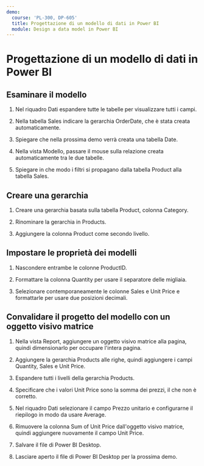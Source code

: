 ```yaml
---
demo:
  course: 'PL-300, DP-605'
  title: Progettazione di un modello di dati in Power BI
  module: Design a data model in Power BI
---
```

# Progettazione di un modello di dati in Power BI

## Esaminare il modello

1. Nel riquadro Dati espandere tutte le tabelle per visualizzare tutti i campi.

1. Nella tabella Sales indicare la gerarchia OrderDate, che è stata creata automaticamente.

1. Spiegare che nella prossima demo verrà creata una tabella Date.

1. Nella vista Modello, passare il mouse sulla relazione creata automaticamente tra le due tabelle.

1. Spiegare in che modo i filtri si propagano dalla tabella Product alla tabella Sales.

## Creare una gerarchia

1. Creare una gerarchia basata sulla tabella Product, colonna Category.

1. Rinominare la gerarchia in Products.

1. Aggiungere la colonna Product come secondo livello.

## Impostare le proprietà dei modelli

1. Nascondere entrambe le colonne ProductID.

1. Formattare la colonna Quantity per usare il separatore delle migliaia.

1. Selezionare contemporaneamente le colonne Sales e Unit Price e formattarle per usare due posizioni decimali.

## Convalidare il progetto del modello con un oggetto visivo matrice

1. Nella vista Report, aggiungere un oggetto visivo matrice alla pagina, quindi dimensionarlo per occupare l'intera pagina.

1. Aggiungere la gerarchia Products alle righe, quindi aggiungere i campi Quantity, Sales e Unit Price.

1. Espandere tutti i livelli della gerarchia Products.

1. Specificare che i valori Unit Price sono la somma dei prezzi, il che non è corretto.

1. Nel riquadro Dati selezionare il campo Prezzo unitario e configurarne il riepilogo in modo da usare Average.

1. Rimuovere la colonna Sum of Unit Price dall'oggetto visivo matrice, quindi aggiungere nuovamente il campo Unit Price.

1. Salvare il file di Power BI Desktop.

1. Lasciare aperto il file di Power BI Desktop per la prossima demo.
